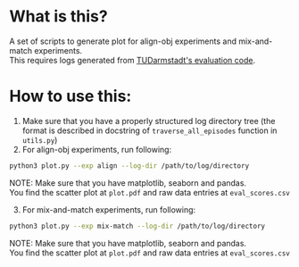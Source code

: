 # What is this?

A set of scripts to generate plot for align-obj experiments and mix-and-match experiments.  
This requires logs generated from [TUDarmstadt's evaluation code](https://github.com/cbschaff/real-robot-challenge-collab/blob/main/python/cic/bayesian_opt/eval_code.py).


# How to use this:

1. Make sure that you have a properly structured log directory tree (the format is described in docstring of `traverse_all_episodes` function in `utils.py`)
2. For align-obj experiments, run following:
 ```bash
 python3 plot.py --exp align --log-dir /path/to/log/directory
 ```
 NOTE: Make sure that you have matplotlib, seaborn and pandas.  
 You find the scatter plot at `plot.pdf` and raw data entries at `eval_scores.csv`

3. For mix-and-match experiments, run following:
 ```bash
 python3 plot.py --exp mix-match --log-dir /path/to/log/directory
 ```
 NOTE: Make sure that you have matplotlib, seaborn and pandas.  
 You find the scatter plot at `plot.pdf` and raw data entries at `eval_scores.csv`
